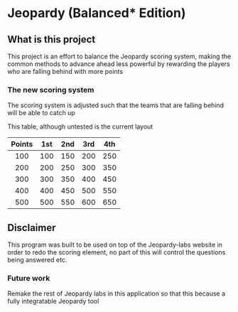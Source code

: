 # Jeopardy (Balanced* Edition)

## What is this project

This project is an effort to balance the Jeopardy scoring system, making the common methods to advance ahead less powerful by rewarding the players who are falling behind with more points

### The new scoring system

The scoring system is adjusted such that the teams that are falling behind will be able to catch up

This table, although untested is the current layout

| Points | 1st | 2nd | 3rd | 4th |
|:------:|-----|-----|-----|-----|
|100|100|150|200|250|
|200|200|250|300|350|
|300|300|350|400|450|
|400|400|450|500|550|
|500|500|550|600|650|



## Disclaimer

This program was built to be used on top of the Jeopardy-labs website in order to redo the scoring element, no part of this will control the questions being answered etc.



### Future work

Remake the rest of Jeopardy labs in this application so that this because a fully integratable Jeopardy tool